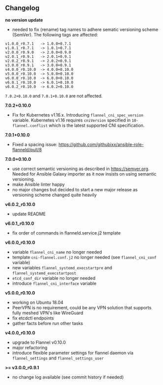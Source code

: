 Changelog
---------

**no version update**

- needed to fix (rename) tag names to adhere sematic versioning scheme (SemVer). The following tags are affected:

```
v1.0.0_r0.7.1   -> 1.0.0+0.7.1
v1.0.1_r0.7.1   -> 1.0.1+0.7.1
v2.0.0_r0.9.0   -> 2.0.0+0.9.0
v2.0.1_r0.9.1   -> 2.0.1+0.9.1
v2.0.2_r0.9.1   -> 2.0.2+0.9.1
v3.0.0_r0.9.1   -> 3.0.0+0.9.1 
v4.0.0_r0.10.0  -> 4.0.0+0.10.0
v5.0.0_r0.10.0  -> 5.0.0+0.10.0
v6.0.0_r0.10.0  -> 6.0.0+0.10.0
v6.0.1_r0.10.0  -> 6.0.1+0.10.0
v6.0.2_r0.10.0  -> 6.0.2+0.10.0
```

`7.0.2+0.10.0` and `7.0.1+0.10.0` are not affected.

**7.0.2+0.10.0**

- Fix for Kubernetes v1.16.x. Introducing `flannel_cni_spec_version` variable. Kubernetes v1.16 requires `cniVersion` specified in `10-flannel.conflist` which is the latest supported CNI specification.

**7.0.1+0.10.0**

- Fixed a spacing issue: https://github.com/githubixx/ansible-role-flanneld/pull/8

**7.0.0+0.10.0**

- use correct semantic versioning as described in https://semver.org. Needed for Ansible Galaxy importer as it now insists on using semantic versioning.
- make Ansible linter happy
- no major changes but decided to start a new major release as versioning scheme changed quite heavily

**v6.0.2_r0.10.0**

- update README

**v6.0.1_r0.10.0**

- fix order of commands in flanneld.service.j2 template

**v6.0.0_r0.10.0**

- variable `flannel_cni_name` no longer needed
- template `cni-flannel.conf.j2` no longer needed (see `flannel_cni_conf` variable)
- new variables `flannel_systemd_execstartpre` and `flannel_systemd_execstartpost`
- `etcd_conf_dir` variable no longer needed
- introduce `flannel_cni_interface` variable

**v5.0.0_r0.10.0**

- working on Ubuntu 18.04
- PeerVPN is no requirement, could be any VPN solution that supports fully meshed VPN's like WireGuard
- fix etcdctl endpoints
- gather facts before run other tasks

**v4.0.0_r0.10.0**

- upgrade to Flannel v0.10.0
- major refactoring
- introduce flexible parameter settings for flannel daemon via `flannel_settings` and `flannel_settings_user`

**>= v3.0.0_r0.9.1**

- no change log available (see commit history if needed)
